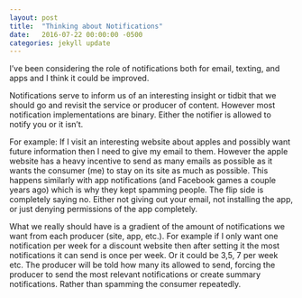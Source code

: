 ```yaml
---
layout: post
title:  "Thinking about Notifications"
date:   2016-07-22 00:00:00 -0500
categories: jekyll update
---
```


I’ve been considering the role of notifications both for email, texting, and apps and I think it could be improved.

Notifications serve to inform us of an interesting insight or tidbit that we should go and revisit the service or producer of content. However most notification implementations are binary. Either the notifier is allowed to notify you or it isn’t.

For example: If I visit an interesting website about apples and possibly want future information then I need to give my email to them. However the apple website has a heavy incentive to send as many emails as possible as it wants the consumer (me) to stay on its site as much as possible. This happens similarly with app notifications (and Facebook games a couple years ago) which is why they kept spamming people. The flip side is completely saying no. Either not giving out your email, not installing the app, or just denying permissions of the app completely.

What we really should have is a gradient of the amount of notifications we want from each producer (site, app, etc.). For example if I only want one notification per week for a discount website then after setting it the most notifications it can send is once per week. Or it could be 3,5, 7 per week etc. The producer will be told how many its allowed to send, forcing the producer to send the most relevant notifications or create summary notifications. Rather than spamming the consumer repeatedly.
